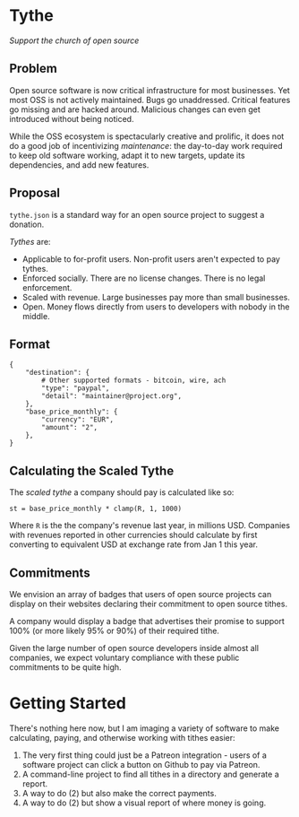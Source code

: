# Tythe

*Support the church of open source*

## Problem

Open source software is now critical infrastructure for most businesses. Yet most OSS is not actively maintained. Bugs go unaddressed. Critical features go missing and are hacked around. Malicious changes can even get introduced without being noticed.

While the OSS ecosystem is spectacularly creative and prolific, it does not do a good job of incentivizing *maintenance*: the day-to-day work required to keep old software working, adapt it to new targets, update its dependencies, and add new features.

## Proposal

`tythe.json` is a standard way for an open source project to suggest a donation.

*Tythes* are:

* Applicable to for-profit users. Non-profit users aren't expected to pay tythes.
* Enforced socially. There are no license changes. There is no legal enforcement.
* Scaled with revenue. Large businesses pay more than small businesses.
* Open. Money flows directly from users to developers with nobody in the middle.

## Format

```
{
    "destination": {
        # Other supported formats - bitcoin, wire, ach
        "type": "paypal",
        "detail": "maintainer@project.org",
    },
    "base_price_monthly": {
        "currency": "EUR",
        "amount": "2",
    },
}
```

## Calculating the Scaled Tythe

The *scaled tythe* a company should pay is calculated like so:

```
st = base_price_monthly * clamp(R, 1, 1000)
```

Where `R` is the the company's revenue last year, in millions USD. Companies with revenues reported in other currencies should calculate by first converting to equivalent USD at exchange rate from Jan 1 this year.

## Commitments

We envision an array of badges that users of open source projects can display on their websites declaring their commitment to open source tithes.

A company would display a badge that advertises their promise to support 100% (or more likely 95% or 90%) of their required tithe.

Given the large number of open source developers inside almost all companies, we expect voluntary compliance with these public commitments to be quite high.

# Getting Started

There's nothing here now, but I am imaging a variety of software to make calculating, paying, and otherwise working with tithes easier:

1. The very first thing could just be a Patreon integration - users of a software project can click a button on Github to pay via Patreon.
2. A command-line project to find all tithes in a directory and generate a report.
3. A way to do (2) but also make the correct payments.
4. A way to do (2) but show a visual report of where money is going.
